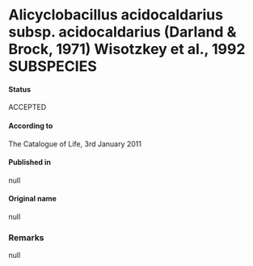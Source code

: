 # Alicyclobacillus acidocaldarius subsp. acidocaldarius (Darland & Brock, 1971) Wisotzkey et al., 1992 SUBSPECIES

#### Status
ACCEPTED

#### According to
The Catalogue of Life, 3rd January 2011

#### Published in
null

#### Original name
null

### Remarks
null